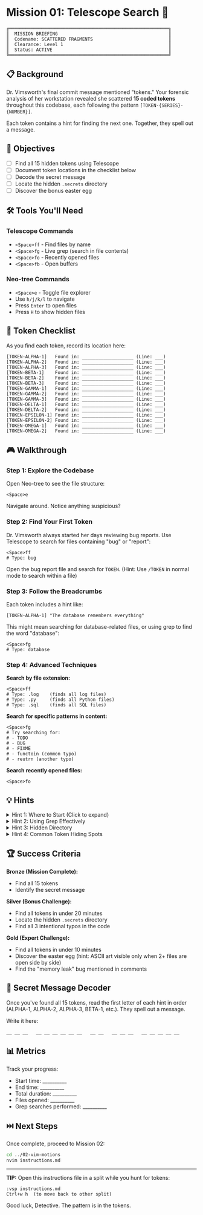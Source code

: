 # Mission 01: Telescope Search 🔭

```
╔═══════════════════════════════════════════════════════════╗
║  MISSION BRIEFING                                         ║
║  Codename: SCATTERED FRAGMENTS                            ║
║  Clearance: Level 1                                       ║
║  Status: ACTIVE                                           ║
╚═══════════════════════════════════════════════════════════╝
```

## 📋 Background

Dr. Vimsworth's final commit message mentioned "tokens." Your forensic analysis of her workstation revealed she scattered **15 coded tokens** throughout this codebase, each following the pattern `[TOKEN-{SERIES}-{NUMBER}]`.

Each token contains a hint for finding the next one. Together, they spell out a message.

## 🎯 Objectives

- [ ] Find all 15 hidden tokens using Telescope
- [ ] Document token locations in the checklist below
- [ ] Decode the secret message
- [ ] Locate the hidden `.secrets` directory
- [ ] Discover the bonus easter egg

## 🛠️ Tools You'll Need

### Telescope Commands
- `<Space>ff` - Find files by name
- `<Space>fg` - Live grep (search in file contents)
- `<Space>fo` - Recently opened files
- `<Space>fb` - Open buffers

### Neo-tree Commands
- `<Space>e` - Toggle file explorer
- Use `h/j/k/l` to navigate
- Press `Enter` to open files
- Press `H` to show hidden files

## 📝 Token Checklist

As you find each token, record its location here:

```
[TOKEN-ALPHA-1]   Found in: ___________________ (Line: ___)
[TOKEN-ALPHA-2]   Found in: ___________________ (Line: ___)
[TOKEN-ALPHA-3]   Found in: ___________________ (Line: ___)
[TOKEN-BETA-1]    Found in: ___________________ (Line: ___)
[TOKEN-BETA-2]    Found in: ___________________ (Line: ___)
[TOKEN-BETA-3]    Found in: ___________________ (Line: ___)
[TOKEN-GAMMA-1]   Found in: ___________________ (Line: ___)
[TOKEN-GAMMA-2]   Found in: ___________________ (Line: ___)
[TOKEN-GAMMA-3]   Found in: ___________________ (Line: ___)
[TOKEN-DELTA-1]   Found in: ___________________ (Line: ___)
[TOKEN-DELTA-2]   Found in: ___________________ (Line: ___)
[TOKEN-EPSILON-1] Found in: ___________________ (Line: ___)
[TOKEN-EPSILON-2] Found in: ___________________ (Line: ___)
[TOKEN-OMEGA-1]   Found in: ___________________ (Line: ___)
[TOKEN-OMEGA-2]   Found in: ___________________ (Line: ___)
```

## 🎮 Walkthrough

### Step 1: Explore the Codebase
Open Neo-tree to see the file structure:
```
<Space>e
```

Navigate around. Notice anything suspicious?

### Step 2: Find Your First Token
Dr. Vimsworth always started her days reviewing bug reports. Use Telescope to search for files containing "bug" or "report":

```
<Space>ff
# Type: bug
```

Open the bug report file and search for `TOKEN`. (Hint: Use `/TOKEN` in normal mode to search within a file)

### Step 3: Follow the Breadcrumbs
Each token includes a hint like:
```
[TOKEN-ALPHA-1] "The database remembers everything"
```

This might mean searching for database-related files, or using grep to find the word "database":
```
<Space>fg
# Type: database
```

### Step 4: Advanced Techniques

**Search by file extension:**
```
<Space>ff
# Type: .log    (finds all log files)
# Type: .py     (finds all Python files)
# Type: .sql    (finds all SQL files)
```

**Search for specific patterns in content:**
```
<Space>fg
# Try searching for:
# - TODO
# - BUG
# - FIXME
# - functoin (common typo)
# - reutrn (another typo)
```

**Search recently opened files:**
```
<Space>fo
```

## 💡 Hints

<details>
<summary>Hint 1: Where to Start (Click to expand)</summary>

The bug report is in the `codebase/` directory. Look for a file with "2024" in the name.
</details>

<details>
<summary>Hint 2: Using Grep Effectively</summary>

When you use `<Space>fg`, you can search for TOKEN to see all files containing tokens. But where's the fun in that? Follow the hints instead!
</details>

<details>
<summary>Hint 3: Hidden Directory</summary>

The `.secrets` directory won't show in Neo-tree by default. Press `H` in Neo-tree to show hidden files, or use `<Space>fg` to search for "secret" in file contents.
</details>

<details>
<summary>Hint 4: Common Token Hiding Spots</summary>

- Deep in error messages within log files
- In SQL table definitions or comments
- As TODO comments in code
- In function names or variable names
- In import statements
- In configuration files
</details>

## 🏆 Success Criteria

**Bronze (Mission Complete):**
- Find all 15 tokens
- Identify the secret message

**Silver (Bonus Challenge):**
- Find all tokens in under 20 minutes
- Locate the hidden `.secrets` directory
- Find all 3 intentional typos in the code

**Gold (Expert Challenge):**
- Find all tokens in under 10 minutes
- Discover the easter egg (hint: ASCII art visible only when 2+ files are open side by side)
- Find the "memory leak" bug mentioned in comments

## 🔐 Secret Message Decoder

Once you've found all 15 tokens, read the first letter of each hint in order (ALPHA-1, ALPHA-2, ALPHA-3, BETA-1, etc.). They spell out a message.

Write it here:
```
__ __ __   __ __ __ __ __ __   __ __   __ __ __   __ __ __ __ __
```

## 📊 Metrics

Track your progress:
- Start time: __________
- End time: __________
- Total duration: __________
- Files opened: __________
- Grep searches performed: __________

## ⏭️ Next Steps

Once complete, proceed to Mission 02:
```bash
cd ../02-vim-motions
nvim instructions.md
```

---

**TIP:** Open this instructions file in a split while you hunt for tokens:
```
:vsp instructions.md
Ctrl+w h  (to move back to other split)
```

Good luck, Detective. The pattern is in the tokens.